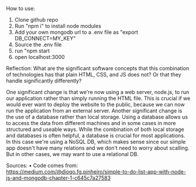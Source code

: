 How to use:

1. Clone github repo
2. Run "npm i" to install node modules
3. Add your own mongodb url to a .env file as "export DB_CONNECT=MY_KEY"
4. Source the .env file
5. run "npm start
7. open localhost:3000

Reflection: What are the significant software concepts that this combination of technologies has that plain HTML, CSS, and JS does not? Or that they handle significantly differently?

One significant change is that we're now using a web server, node.js, to run our application rather than simply running the HTML file. This is crucial if we would ever want to deploy the website to the public, because we can now run the application from an external server. Another significant change is the use of a database rather than local storage. Using a database allows us to access the data from different machines and in some cases in more structured and useable ways. While the combination of both local storage and databases is often helpful, a database is crucial for most applications. In this case we're using a NoSQL DB, which makes sense since our simple app doesn't have many relations and we don't need to worry about scalling. But in other cases, we may want to use a relational DB.

Sources:
• Code comes from: https://medium.com/@diogo.fg.pinheiro/simple-to-do-list-app-with-node-js-and-mongodb-chapter-1-c645c7a27583

